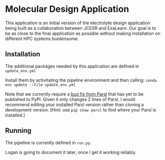 # Molecular Design Application

This application is an initial version of the electrolyte design application
being built as a collaboration between JCESR and ExaLearn. 
Our goal is to be as close to the final application as possible 
without making installation on different HPC systems burdensome.

## Installation

The additional packages needed by this application are defined in `update_env.yml`

Install them by activitating the pipeline environment and then calling:
`conda env update --file update_env.yml`

Note that we currently require a [bug fix from Parsl](https://github.com/Parsl/parsl/pull/1620)
that has yet to be published to PyPI. Given it only changes 2 lines of Parsl, I would recommend editing your
installed Parsl version rather than cloning a development version.
\[Hint: use `pip show parsl` to find where your Parsl is installed.\]

## Running

The pipeline is currently defined in `run.py`.

Logan is going to document it later, once I get it working reliably.
